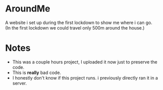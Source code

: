 # AroundMe

A website i set up during the first lockdown to show me where i can go.  
(In the first lockdown we could travel only 500m around the house.)  

# Notes
- This was a couple hours project, I uploaded it now just to preserve the code.
- This is **really** bad code.
- I honestly don't know if this project runs. i previously directly ran it in a server.